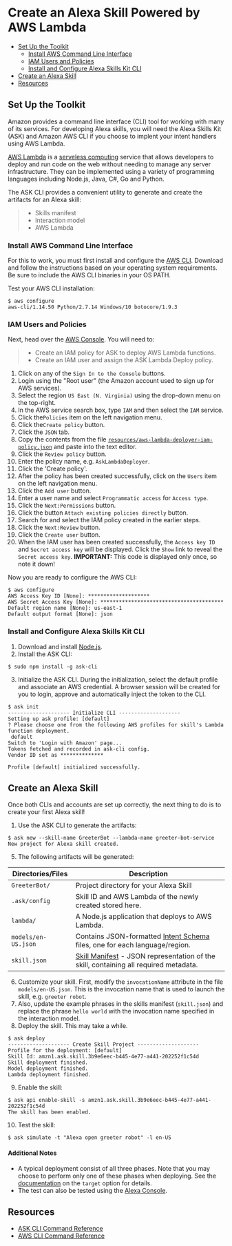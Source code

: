 # Create an Alexa Skill Powered by AWS Lambda

<!-- TOC -->
- [Set Up the Toolkit](#set-up-the-toolkit)
    - [Install AWS Command Line Interface](#install-aws-command-line-interface)
    - [IAM Users and Policies](#iam-users-and-policies)
    - [Install and Configure Alexa Skills Kit CLI](#install-and-configure-alexa-skills-kit-cli)
- [Create an Alexa Skill](#create-an-alexa-skill)
- [Resources](#resources)
<!-- /TOC -->

## Set Up the Toolkit

Amazon provides a command line interface (CLI) tool for working with many of its services. For developing Alexa skills, you will need the Alexa Skills Kit (ASK) and Amazon AWS CLI if you choose to implent your intent handlers using AWS Lambda.

[AWS Lambda](https://aws.amazon.com/lambda/) is a [serveless computing](https://en.wikipedia.org/wiki/Serverless_computing) service that allows developers to deploy and run code on the web without needing to manage any server infrastructure. They can be implemented using a variety of programming languages including Node.js, Java, C#, Go and Python.

The ASK CLI provides a convenient utility to generate and create the artifacts for an Alexa skill:
> - Skills manifest
> - Interaction model
> - AWS Lambda

### Install AWS Command Line Interface

For this to work, you must first install and configure the [AWS CLI](https://aws.amazon.com/cli/). Download and follow the instructions based on your operating system requirements. Be sure to include the AWS CLI binaries in your OS PATH.

Test your AWS CLI installation:
```
$ aws configure
aws-cli/1.14.50 Python/2.7.14 Windows/10 botocore/1.9.3
```

### IAM Users and Policies

Next, head over the [AWS Console](https://aws.amazon.com/console/). You will need to:
> - Create an IAM policy for ASK to deploy AWS Lambda functions.
> - Create an IAM user and assign the ASK Lambda Deploy policy.

1. Click on any of the `Sign In to the Console` buttons.
2. Login using the "Root user" (the Amazon account used to sign up for AWS services).
3. Select the region `US East (N. Virginia)` using the drop-down menu on the top-right.
4. In the AWS service search box, type `IAM` and then select the `IAM` service.
5. Click the`Policies` item on the left navigation menu.
6. Click the`Create policy` button.
7. Click the `JSON` tab.
8. Copy the contents from the file [`resources/aws-lambda-deployer-iam-policy.json`](resources/aws-lambda-deployer-iam-policy.json) and paste into the text editor.
9. Click the `Review policy` button.
10. Enter the policy name, e.g. `AskLambdaDeployer`.
11. Click the 'Create policy'.
12. After the policy has been created successfully, click on the `Users` item on the left navigation menu.
13. Click the `Add user` button.
14. Enter a user name and select `Programmatic access` for `Access type`.
15. Click the `Next:Permissions` button.
16. Click the button `Attach existing policies directly` button.
17. Search for and select the IAM policy created in the earlier steps.
18. Click the `Next:Review` button.
19. Click the `Create user` button.
20. When the IAM user has been created successfully, the `Access key ID` and `Secret access key` will be displayed. Click the `Show` link to reveal the `Secret access key`. **IMPORTANT:** This code is displayed only once, so note it down!

Now you are ready to configure the AWS CLI:
```
$ aws configure
AWS Access Key ID [None]: ********************
AWS Secret Access Key [None]: ****************************************
Default region name [None]: us-east-1
Default output format [None]: json
```

### Install and Configure Alexa Skills Kit CLI
1. Download and install [Node.js](https://nodejs.org).
2. Install the ASK CLI:
```
$ sudo npm install -g ask-cli
```
3. Initialize the ASK CLI. During the initialization, select the default profile and associate an AWS credential. A browser session will be created for you to login, approve and automatically inject the token to the CLI.
```
$ ask init
-------------------- Initialize CLI --------------------
Setting up ask profile: [default]
? Please choose one from the following AWS profiles for skill's Lambda function deployment.
 default
Switch to 'Login with Amazon' page...
Tokens fetched and recorded in ask-cli config.
Vendor ID set as **************

Profile [default] initialized successfully.
```

## Create an Alexa Skill
Once both CLIs and accounts are set up correctly, the next thing to do is to create your first Alexa skill!
1. Use the ASK CLI to generate the artifacts:
```
$ ask new --skill-name GreeterBot --lambda-name greeter-bot-service
New project for Alexa skill created.
```
5. The following artifacts will be generated:

| Directories/Files | Description |
| - | - |
| `GreeterBot/` | Project directory for your Alexa Skill |
| `.ask/config` | Skill ID and AWS Lambda of the newly created stored here. |
| `lambda/` | A Node.js application that deploys to AWS Lambda. |
| `models/en-US.json` | Contains JSON-formatted [Intent Schema](https://developer.amazon.com/docs/custom-skills/define-the-interaction-model-in-json-and-text.html#h2_intents) files, one for each language/region. |
| `skill.json` | [Skill Manifest](https://developer.amazon.com/docs/smapi/skill-manifest.html) - JSON representation of the skill, containing all required metadata. |

6. Customize your skill. First, modify the `invocationName` attribute in the file `models/en-US.json`. This is the invocation name that is used to launch the skill, e.g. `greeter robot`.
7. Also, update the example phrases in the skills manifest (`skill.json`) and replace the phrase `hello world` with the invocation name specified in the interaction model.
8. Deploy the skill. This may take a while.
```
$ ask deploy
-------------------- Create Skill Project --------------------
Profile for the deployment: [default]
Skill Id: amzn1.ask.skill.3b9e6eec-b445-4e77-a441-202252f1c54d
Skill deployment finished.
Model deployment finished.
Lambda deployment finished.
```
9. Enable the skill:
```
$ ask api enable-skill -s amzn1.ask.skill.3b9e6eec-b445-4e77-a441-202252f1c54d
The skill has been enabled.
```
10. Test the skill:
```
$ ask simulate -t "Alexa open greeter robot" -l en-US
```

#### Additional Notes
* A typical deployment consist of all three phases. Note that you may choose to perform only one of these phases when deploying. See the [documentation](https://developer.amazon.com/docs/smapi/ask-cli-command-reference.html#deploy-command) on the `target` option for details.
* The test can also be tested using the [Alexa Console](https://developer.amazon.com/alexa/console/ask).


## Resources

* [ASK CLI Command Reference](https://developer.amazon.com/docs/smapi/ask-cli-command-reference.html)
* [AWS CLI Command Reference](https://docs.aws.amazon.com/cli/latest/reference/)